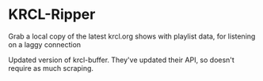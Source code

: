 # KRCL-Ripper

Grab a local copy of the latest krcl.org shows with playlist data, for listening on a laggy connection

Updated version of krcl-buffer. They've updated their API, so doesn't require as much scraping. 


